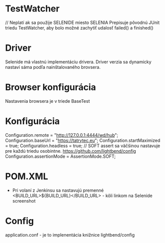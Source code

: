 TestWatcher
====================
// Neplatí ak sa použije SELENIDE miesto SELENIA
Prepisuje pôvodnú JUnit triedu TestWatcher, aby bolo možné
zachytiť udalosť failed() a finished()


Driver
====================
Selenide má vlastnú implementáciu drivera. 
Driver verzia sa dynamicky nastaví sáma podľa nainštalovaného brovsera.


Browser konfigurácia
====================
Nastavenia browsera je v triede BaseTest


Konfigurácia
====================
Configuration.remote = "http://127.0.0.1:4444/wd/hub";
Configuration.baseUrl = "https://tatrytec.eu";
Configuration.startMaximized = true;
Configuration.headless = true;
// SOFT assert sa väčšinou nastavuje pre každú triedu osobintne. https://github.com/lightbend/config
Configuration.assertionMode = AssertionMode.SOFT;  

POM.XML
=====================
- Pri volaní z Jenkinsu sa nastavujú premenné
    <category></category>
    <BUILD_URL>${BUILD_URL}</BUILD_URL> - kôli linkom na Selenide screenshot
  
Config
=====================
application.conf - je to implenentácia knižnice lightbend/config